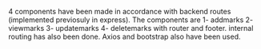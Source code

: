 4 components have been made in accordance with backend routes (implemented previosuly in express). The components are 1- addmarks 2- viewmarks 3- updatemarks 4- deletemarks with router and footer. internal routing has also been done. Axios and bootstrap also have been used.

